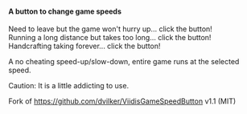 #### A button to change game speeds

Need to leave but the game won't hurry up... click the button!  
Running a long distance but takes too long... click the button!  
Handcrafting taking forever... click the button!  

A no cheating speed-up/slow-down, entire game runs at the selected speed.  

Caution: It is a little addicting to use.  

Fork of https://github.com/dvilker/ViidisGameSpeedButton v1.1 (MIT)  
